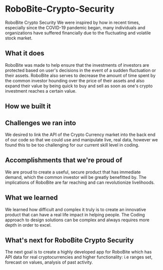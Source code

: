# RoboBite-Crypto-Security
RoboBite Crypto Security
We were inspired by how in recent times, especially since the COVID-19 pandemic began, many individuals and organizations have suffered financially due to the fluctuating and volatile stock market. 
## What it does
 RoboBite was made to help ensure that the investments of investors are protected based on user's decisions in the event of a sudden fluctuation or their assets. RoboBite also serves to decrease the amount of time spent by the common investor hounding over the price of their assets and also expand their value by being quick to buy and sell as soon as one's crypto investment reaches a certain value.
## How we built it

## Challenges we ran into
We desired to link the API of the Crypto Currency market into the back end of our code so that we could use and manipulate live, real data, however we found this to be too challenging for our current skill level in coding.
## Accomplishments that we're proud of
We are proud to create a useful, secure product that has immediate demand, which the common investor will be greatly benefitted by. The implications of RoboBite are far reaching and can revolutionize livelihoods.
## What we learned
We learned how difficult and  complex it truly is to create an innovative product that can have a real life impact in helping people. The Coding approach to design solutions can be complex and always requires more depth in order to excel.
## What's next for RoboBite Crypto Security
The next goal is to create a highly developed app for RoboBite which has API data for real cryptocurrencies and higher functionality: i.e ranges set, forecast on values, analysis of past activity.
